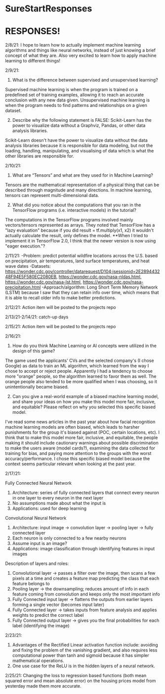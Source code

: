 # SureStartResponses

# RESPONSES!
2/8/21: I hope to learn how to actually implement machine learning algorithms and things like neural networks, instead of just knowing a brief concept of what they are. Also very excited to learn how to apply machine learning to different things!

2/9/21: 

   1. What is the difference between supervised and unsupervised learning?

Supervised machine learning is when the program is trained on a predefined set of training examples, allowing it to reach an accurate conclusion with any new data given. Unsupervised machine learning is when the program needs to find patterns and relationships on a given dataset.

   2. Describe why the following statement is FALSE: Scikit-Learn has the power to visualize data without a Graphviz, Pandas, or other data analysis libraries.
   
Scikit-Learn doesn't have the power to visualize data without the data analysis libraries because it is responsible for data modeling, but not the loading, handling, manipulating, and visualising of data which is what the other libraries are responsible for.


2/10/21: 
   1. What are “Tensors” and what are they used for in Machine Learning?

Tensors are the mathematical representation of a physical thing that can be described through magnitude and many directions. In machine learning, tensors can represent multi-dimensional data.

   2. What did you notice about the computations that you ran in the TensorFlow programs (i.e. interactive models) in the tutorial?

The computations in the TensorFlow programs involved mainly vectors/tensors represented as arrays. They noted that TensorFlow has a "lazy evaluation" because if you did result = tf.multiply(x1, x2) it wouldn't actually calculate the result, only defines the model. **When I tried to implement it in TensorFlow 2.0, I think that the newer version is now using "eager execution."?

2/11/21: 
    -Problem: predict potential wildfire locations across the U.S. based on precipitation, air temperatures, land surface temperatures, and heat wave dates
    -Datasets: https://wonder.cdc.gov/controller/datarequest/D104;jsessionid=2E289443248F94E5F580EC2080EB, https://wonder.cdc.gov/nasa-nldas.html, https://wonder.cdc.gov/nasa-lst.html, https://wonder.cdc.gov/nasa-precipitation.html
    -Approach/algorithm: Long Short Term Memory Network (LSTM) because I saw that they can retain info over time, which means that it is able to recall older info to make better predictions.


2/12/21: Action item will be posted to the projects repo

2/13/21-2/14/21: catch-up days

2/15/21: Action item will be posted to the projects repo

2/16/21: 
   1. How do you think Machine Learning or AI concepts were utilized in the design of this game?

The game used the applicants' CVs and the selected company's (I chose Google) as data to train an ML algorithm, which learned from the way I chose to accept or reject people. Apparently I had a tendency to choose more "orange" people, so the algorithm learned to favor them as well. The orange people also tended to be more qualified when I was choosing, so it unintentionally became biased. 

   2. Can you give a real-world example of a biased machine learning model, and share your ideas on how you make this model more fair, inclusive, and equitable? Please reflect on why you selected this specific biased model.

I've read some news articles in the past year about how facial recognition machine learning models are often biased, which leads to harsher punishments for the group it's biased against (POC, certain locations, etc). I think that to make this model more fair, inclusive, and equitable, the people making it should include cautionary warnings about possible discrimination to make the users aware (model cards?), examining the data collected for training for bias, and paying more attention to the groups with the worst accuracy/performance. I chose this specific biased model because the context seems particular relevant when looking at the past year.

2/17/21:

Fully Connected Neural Network
1. Architecture: series of fully connected layers that connect every neuron in one layer to every neuron in the next layer
2. No assumptions made about what the input is
3. Applications: used for deep learning

Convolutional Neural Network
1. Architecture: input image -> convolution layer -> pooling layer -> fully connected layer
2. Each neuron is only connected to a few nearby neurons
3. Assume input is an image?
4. Applications: image classification through identifying features in input images

Description of layers and roles:
1. Convolutional layer -> passes a filter over the image, then scans a few pixels at a time and creates a feature map predicting the class that each feature belongs to
2. Pooling layer -> the downsampling; reduces amount of info in each feature coming from convolution and keeps only the most important info
3. Fully Connected input layer -> flattens the outputs from earlier layers forming a single vector (becomes input later)
4. Fully Connected layer -> takes inputs from feature analysis and applies weights to predict the correct label
5. Fully Connected output layer -> gives you the final probabilities for each label (identifying the image)


2/23/21:
1. Advantages of the Rectified Linear activation function include: avoiding and fixing the problem of the vanishing gradient, and also requires less computational power than tanh and sigmoid because it has simpler mathematical operations.
3. One use case for the ReLU is in the hidden layers of a neural network.


2/25/21:
Changing the loss to regression based functions (both mean squared error and mean absolute error) on the housing prices model from yesterday made them more accurate.
